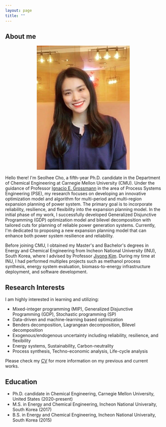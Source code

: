 ```yaml
---
layout: page
title: ""
---
```


## About me

<div align="center">
 <img width="300" height="400" src="/assets/img/photo.jpg"/>
</div>

Hello there! I'm Seolhee Cho, a fifth-year Ph.D. candidate in the Department of Chemical Engineering at Carnegie Mellon University (CMU). Under the guidance of Professor [Ignacio E. Grossmann](http://egon.cheme.cmu.edu/) in the area of Process Systems Engineering (PSE), my research focuses on developing an innovative optimization model and algorithm for multi-period and multi-region expansion planning of power system. The primary goal is to incorporate reliability, resilience, and flexibility into the expansion planning model. In the initial phase of my work, I successfully developed Generalized Disjunctive Programming (GDP) optimization model and bilevel decomposition with tailored cuts for planning of reliable power generation systems. Currently, I'm dedicated to proposing a new expansion planning model that can enhance both power system resilience and reliability.

Before joining CMU, I obtained my Master's and Bachelor's degrees in Energy and Chemical Engineering from Incheon National University (INU), South Korea, where I advised by Professor [Jiyong Kim](https://sites.google.com/view/ipsekimgroup). During my time at INU, I had performed multiples projects such as methanol process synthesis, energy system evaluation, biomass-to-energy infrastructure deployment, and software development. 




## Research Interests
I am highly interested in learning and utilizing: 
 - Mixed-integer programming (MIP), Generalized Disjunctive Programming (GDP), Stochastic programming (SP)
 - Data-driven and machine-learning based optimization
 - Benders decomposition, Lagrangean decomposition, Bilevel decomposition
 - Exogenous/endogenous uncertainty including reliability, resilience, and flexibility
 - Energy systems, Sustainability, Carbon-neutrality
 - Process synthesis, Techno-economic analysis, Life-cycle analysis

Please check my [CV](/assets/pdf/cho.pdf) for more information on my previous and current works. 


## Education
 - Ph.D. candidate in Chemical Engineering, Carnegie Mellon University, United States (2020-present)
 - M.S. in Energy and Chemical Engineering, Incheon National Univeraity, South Korea (2017)
 - B.S. in Energy and Chemical Engineering, Incheon National Univeraity, South Korea (2015)
